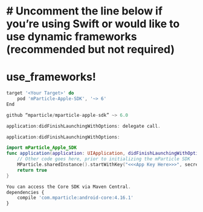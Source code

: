# # Uncomment the line below if you’re using Swift or would like to use dynamic frameworks (recommended but not required)
# use_frameworks!
```javascript
target '<Your Target>' do
    pod 'mParticle-Apple-SDK', '~> 6'
End
```
```javascript
github “mparticle/mparticle-apple-sdk” ~> 6.0
```

```javascript
application:didFinishLaunchingWithOptions: delegate call.
```

```javascript
application:didFinishLaunchingWithOptions:
```

```swift
import mParticle_Apple_SDK
func application(application: UIApplication, didFinishLaunchingWithOptions launchOptions: [NSObject: AnyObject]?) -> Bool {
    // Other code goes here, prior to initializing the mParticle SDK
    MParticle.sharedInstance().startWithKey("<<<App Key Here>>>", secret:"<<<App Secret Here>>>")
    return true
}
```

```javascript
You can access the Core SDK via Maven Central.
dependencies {
    compile 'com.mparticle:android-core:4.16.1'
}
```
